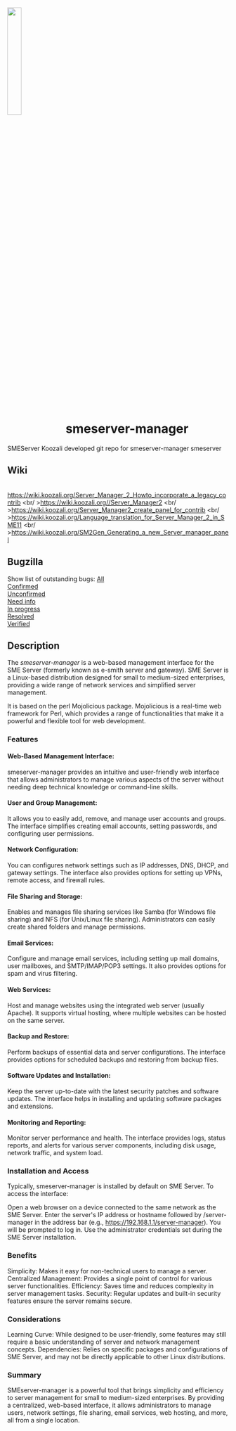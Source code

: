 # <img src="https://www.koozali.org/images/koozali/Logo/Png/Koozali_logo_2016.png" width="25%" vertical="auto" style="vertical-align:bottom"> smeserver-manager

SMEServer Koozali developed git repo for smeserver-manager smeserver

## Wiki
<br />https://wiki.koozali.org/Server_Manager_2_Howto_incorporate_a_legacy_contrib
<br/ >https://wiki.koozali.org//Server_Manager2
<br/ >https://wiki.koozali.org/Server_Manager2_create_panel_for_contrib
<br/ >https://wiki.koozali.org/Language_translation_for_Server_Manager_2_in_SME11
<br/ >https://wiki.koozali.org/SM2Gen_Generating_a_new_Server_manager_panel

## Bugzilla
Show list of outstanding bugs:
[All](https://bugs.koozali.org/buglist.cgi?action=wrap&bug_status=UNCONFIRMED&bug_status=CONFIRMED&bug_status=NEEDINFO&bug_status=IN_PROGRESS&bug_status=RESOLVED&bug_status=VERIFIED&cf_package=smeserver-manager&classification=SME+Server&list_id=105756&order=changeddate+DESC%2Ccomponent%2Cpriority%2Cbug_severity&query_format=advanced)  
[Confirmed](https://bugs.koozali.org/buglist.cgi?action=wrap&bug_status=CONFIRMED&cf_package=smeserver-manager&classification=SME+Server&order=changeddate+DESC%2Ccomponent%2Cpriority%2Cbug_severity&query_format=advanced)  
[Unconfirmed](https://bugs.koozali.org/buglist.cgi?action=wrap&bug_status=UNCONFIRMED&cf_package=smeserver-manager&classification=SME+Server&order=changeddate+DESC%2Ccomponent%2Cpriority%2Cbug_severity&query_format=advanced)  
[Need info](https://bugs.koozali.org/buglist.cgi?action=wrap&bug_status=NEEDINFO&cf_package=smeserver-manager&classification=SME+Server&order=changeddate+DESC%2Ccomponent%2Cpriority%2Cbug_severity&query_format=advanced)  
[In progress](https://bugs.koozali.org/buglist.cgi?action=wrap&bug_status=IN_PROGRESS&cf_package=smeserver-manager&classification=SME+Server&order=changeddate+DESC%2Ccomponent%2Cpriority%2Cbug_severity&query_format=advanced)  
[Resolved](https://bugs.koozali.org/buglist.cgi?action=wrap&bug_status=RESOLVED&cf_package=smeserver-manager&classification=SME+Server&order=changeddate+DESC%2Ccomponent%2Cpriority%2Cbug_severity&query_format=advanced)  
[Verified](https://bugs.koozali.org/buglist.cgi?action=wrap&bug_status=VERIFIED&cf_package=smeserver-manager&classification=SME+Server&order=changeddate+DESC%2Ccomponent%2Cpriority%2Cbug_severity&query_format=advanced)

## Description

The *smeserver-manager* is a web-based management interface for the SME Server (formerly known as e-smith server and gateway). SME Server is a Linux-based distribution designed for small to medium-sized enterprises, providing a wide range of network services and simplified server management.

It is based on the perl Mojolicious package. Mojolicious is a real-time web framework for Perl, which provides a range of functionalities that make it a powerful and flexible tool for web development.

### Features

#### Web-Based Management Interface:
smeserver-manager provides an intuitive and user-friendly web interface that allows administrators to manage various aspects of the server without needing deep technical knowledge or command-line skills.

#### User and Group Management:
It allows you to easily add, remove, and manage user accounts and groups. The interface simplifies creating email accounts, setting passwords, and configuring user permissions.

#### Network Configuration:
You can configures network settings such as IP addresses, DNS, DHCP, and gateway settings. The interface also provides options for setting up VPNs, remote access, and firewall rules.

#### File Sharing and Storage:
Enables and manages file sharing services like Samba (for Windows file sharing) and NFS (for Unix/Linux file sharing). Administrators can easily create shared folders and manage permissions.

#### Email Services:
Configure and manage email services, including setting up mail domains, user mailboxes, and SMTP/IMAP/POP3 settings. It also provides options for spam and virus filtering.

#### Web Services:
Host and manage websites using the integrated web server (usually Apache). It supports virtual hosting, where multiple websites can be hosted on the same server.

#### Backup and Restore:
Perform backups of essential data and server configurations. The interface provides options for scheduled backups and restoring from backup files.

#### Software Updates and Installation:
Keep the server up-to-date with the latest security patches and software updates. The interface helps in installing and updating software packages and extensions.

#### Monitoring and Reporting:
Monitor server performance and health. The interface provides logs, status reports, and alerts for various server components, including disk usage, network traffic, and system load.


### Installation and Access

Typically, smeserver-manager is installed by default on SME Server. To access the interface:

Open a web browser on a device connected to the same network as the SME Server. Enter the server's IP address or hostname followed by /server-manager in the address bar (e.g., https://192.168.1.1/server-manager). 
You will be prompted to log in. Use the administrator credentials set during the SME Server installation.

### Benefits

Simplicity: Makes it easy for non-technical users to manage a server.
Centralized Management: Provides a single point of control for various server functionalities.
Efficiency: Saves time and reduces complexity in server management tasks.
Security: Regular updates and built-in security features ensure the server remains secure.

### Considerations

Learning Curve: While designed to be user-friendly, some features may still require a basic understanding of server and network management concepts.
Dependencies: Relies on specific packages and configurations of SME Server, and may not be directly applicable to other Linux distributions.

### Summary

SMEserver-manager is a powerful tool that brings simplicity and efficiency to server management for small to medium-sized enterprises. By providing a centralized, web-based interface, it allows administrators to manage users, network settings, file sharing, email services, web hosting, and more, all from a single location.
